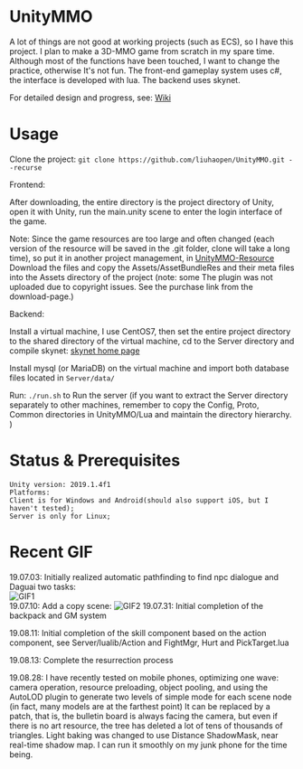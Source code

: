 
# UnityMMO
A lot of things are not good at working projects (such as ECS), so I have this project. I plan to make a 3D-MMO game from scratch in my spare time. Although most of the functions have been touched, I want to change the practice, otherwise It's not fun. The front-end gameplay system uses c#, the interface is developed with lua. The backend uses skynet.

For detailed design and progress, see: [Wiki](https://github.com/liuhaopen/UnityMMO/wiki "Wiki")

# Usage
Clone the project: ```git clone https://github.com/liuhaopen/UnityMMO.git --recurse```

Frontend:  

After downloading, the entire directory is the project directory of Unity, open it with Unity, run the main.unity scene to enter the login interface of the game.

Note: Since the game resources are too large and often changed (each version of the resource will be saved in the .git folder, clone will take a long time), so put it in another project management, in [UnityMMO-Resource](https://github.com/liuhaopen/UnityMMO-Resource/tree/master/Assets/AssetBundleRes "UnityMMO-Resource") Download the files and copy the Assets/AssetBundleRes and their meta files into the Assets directory of the project (note: some The plugin was not uploaded due to copyright issues. See the purchase link from the download-page.)

Backend:  

Install a virtual machine, I use CentOS7, then set the entire project directory to the shared directory of the virtual machine, cd to the Server directory and compile skynet: [skynet home page](https://github.com/cloudwu/skynet "skynet Home")

Install mysql (or MariaDB) on the virtual machine and import both database files located in `Server/data/`

Run: ```./run.sh``` to Run the server (if you want to extract the Server directory separately to other machines, remember to copy the Config, Proto, Common directories in UnityMMO/Lua and maintain the directory hierarchy. )

# Status & Prerequisites
```
Unity version: 2019.1.4f1
Platforms:
Client is for Windows and Android(should also support iOS, but I haven't tested);
Server is only for Linux;
```

# Recent GIF
19.07.03: Initially realized automatic pathfinding to find npc dialogue and Daguai two tasks:  
![GIF1](https://github.com/liuhaopen/ReadmeResources/blob/master/UnityMMO/auto_talk_and_fight.gif?raw=true)  
19.07.10: Add a copy scene:
![GIF2](https://github.com/liuhaopen/ReadmeResources/blob/master/UnityMMO/change_scene.gif?raw=true)
19.07.31: Initial completion of the backpack and GM system

19.08.11: Initial completion of the skill component based on the action component, see Server/lualib/Action and FightMgr, Hurt and PickTarget.lua

19.08.13: Complete the resurrection process

19.08.28: I have recently tested on mobile phones, optimizing one wave: camera operation, resource preloading, object pooling, and using the AutoLOD plugin to generate two levels of simple mode for each scene node (in fact, many models are at the farthest point) It can be replaced by a patch, that is, the bulletin board is always facing the camera, but even if there is no art resource, the tree has deleted a lot of tens of thousands of triangles. Light baking was changed to use Distance ShadowMask, near real-time shadow map. I can run it smoothly on my junk phone for the time being.
